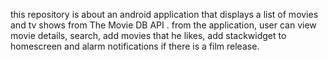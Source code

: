this repository is about an android application that displays a list of movies and tv shows from The Movie DB API . from the application, user can view movie details, search, add movies that he likes, add stackwidget to homescreen and alarm notifications if there is a film release.